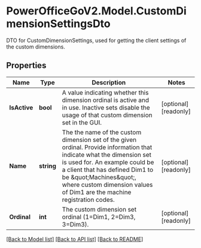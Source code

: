 # PowerOfficeGoV2.Model.CustomDimensionSettingsDto
DTO for CustomDimensionSettings, used for getting the client settings of the custom dimensions.

## Properties

Name | Type | Description | Notes
------------ | ------------- | ------------- | -------------
**IsActive** | **bool** | A value indicating whether this dimension ordinal is active and in use. Inactive sets disable the usage of that custom dimension set in the GUI. | [optional] [readonly] 
**Name** | **string** | The the name of the custom dimension set of the given ordinal.  Provide information that indicate what the dimension set is used for. An example could be a client that has defined Dim1 to be \&quot;Machines\&quot;, where custom dimension values of Dim1 are the machine registration codes. | [optional] [readonly] 
**Ordinal** | **int** | The custom dimension set ordinal (1&#x3D;Dim1, 2&#x3D;Dim3, 3&#x3D;Dim3). | [optional] [readonly] 

[[Back to Model list]](../../README.md#documentation-for-models) [[Back to API list]](../../README.md#documentation-for-api-endpoints) [[Back to README]](../../README.md)

